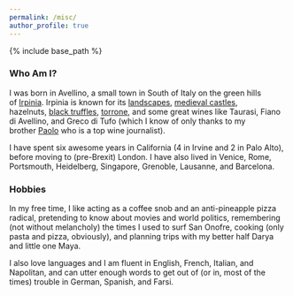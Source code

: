 ```yaml
---
permalink: /misc/
author_profile: true
---
```


{% include base_path %}

### Who Am I?

I was born in Avellino, a small town in South of Italy on the green hills of [Irpinia](https://en.wikipedia.org/wiki/Irpinia). Irpinia is known for its [landscapes](https://web.unisa.it/en/campus-life/surroundings/irpinia), [medieval castles](http://www.irpinia24.it/wp/wp-content/uploads/2016/12/header.jpg), hazelnuts, [black truffles](https://www.ecoturismocampania.it/wp-content/uploads/2015/10/tartufo-nero-di-bagnoli-irpino.jpg), [torrone](http://www.italymagazine.com/sites/default/files/story/torrone.jpg), and some great wines like Taurasi, Fiano di Avellino, and Greco di Tufo (which I know of only thanks to my brother [Paolo](http://tipicamente.it/curatori/paolo-de-cristofaro/) who is a top wine journalist). 

I have spent six awesome years in California (4 in Irvine and 2 in Palo Alto), before moving to (pre-Brexit) London. I have also lived in Venice, Rome, Portsmouth, Heidelberg, Singapore, Grenoble, Lausanne, and Barcelona.

### Hobbies

In my free time, I like acting as a coffee snob and an anti-pineapple pizza radical, pretending to know about movies and world politics, remembering (not without melancholy) the times I used to surf San Onofre, cooking (only pasta and pizza, obviously), and planning trips with my better half Darya and little one Maya. 

I also love languages and I am fluent in English, French, Italian, and Napolitan, and can utter enough words to get out of (or in, most of the times) trouble in German, Spanish, and Farsi.